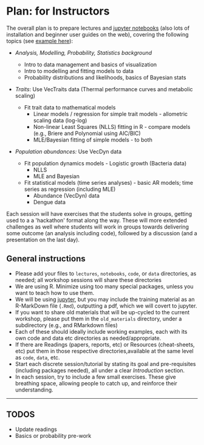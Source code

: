 # Plan: for Instructors

The overall plan is to prepare lectures and  [jupyter notebooks](https://nbviewer.jupyter.org/github/mhasoba/TheMulQuaBio/blob/master/notebooks/Appendix-JupyIntro.ipynb) (also lots of installation and beginner user guides on the web), covering the following topics (see [example here](https://github.com/mhasoba/TheMulQuaBio/blob/master/notebooks/NLLS.ipynb)):

* *Analysis, Modelling, Probability, Statistics background*
  - Intro to data management and basics of visualization
  - Intro to modelling and fitting models to data
  - Probability distributions and likelihoods, basics of Bayesian stats

* *Traits*: Use VecTraits data (Thermal performance curves and metabolic scaling)
  - Fit trait data to mathematical models
    * Linear models / regression for simple trait models - allometric scaling data (log-log)
    * Non-linear Least Squares (NLLS) fitting in R  - compare models (e.g., Briere and Polynomial using AIC/BIC)
    * MLE/Bayesian fitting of simple models - to both

* *Population abundances:* Use VecDyn data
   - Fit population dynamics models - Logistic growth (Bacteria data)
      - NLLS
      - MLE and Bayesian
   - Fit statistical models (time series analyses) - basic AR models; time series as regression (including MLE)
      - Abundance (VecDyn) data
      - Dengue data

Each session will have exercises that the students solve in groups, getting used to a a 'hackathon' format along the way. These will more extended challenges as well where students will work in groups towards delivering some outcome (an analysis including code), followed by a discussion (and a presentation on the last day).

## General instructions

* Please add your files to `lectures`, `notebooks`, `code`, or `data` directories, as needed; all workshop sessions will share these directories
* We are using R. Minimize using too many special packages, unless you want to teach how to use them.
* We will be using [jupyter](https://github.com/mhasoba/TheMulQuaBio/blob/master/notebooks/Intro.ipynb), but you may include the training material as an R-MarkDown file (`.Rmd`), outputting a pdf, which we will covert to jupyter.
* If you want to share old materials that will be up-cycled to the current workshop, please put them in the `old_materials` directory, under a subdirectory (e.g., and RMarkdown files)
* Each of these should ideally include working examples, each with its own code and data etc directories as needed/appropriate.
* If there are Readings (papers, reports, etc) or Resources (cheat-sheets, etc) put them in those respective directories,available at the same level as `code`, `data`, etc.
* Start each discrete session/tutorial by stating its goal and pre-requisites (including packages needed), all under a clear *Introduction* section.
* In each session, try to include a few small exercises. These give breathing space, allowing people to catch up, and reinforce their understanding.

---
## TODOS

* Update readings
* Basics or probability pre-work 